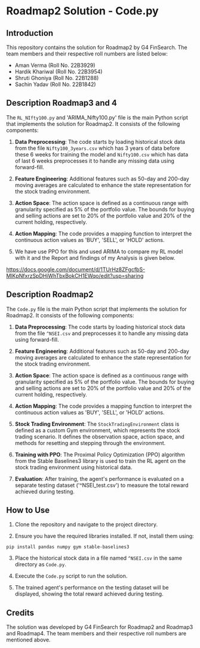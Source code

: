 # Roadmap2 Solution - Code.py

## Introduction

This repository contains the solution for Roadmap2 by G4 FinSearch. The team members and their respective roll numbers are listed below:

- Aman Verma (Roll No. 22B3929)
- Hardik Khariwal (Roll No. 22B3954)
- Shruti Ghoniya (Roll No. 22B1288)
- Sachin Yadav (Roll No. 22B1842)

## Description Roadmap3 and 4

The `RL_NIfty100.py` and 'ARIMA_Nifty100.py' file is the main Python script that implements the solution for Roadmap2. It consists of the following components:

1. **Data Preprocessing**: The code starts by loading historical stock data from the file `Nifty100_3years.csv` which has 3 years of data before these 6 weeks for training the model and `Nifty100.csv` which has data of last 6 weeks preprocesses it to handle any missing data using forward-fill.

2. **Feature Engineering**: Additional features such as 50-day and 200-day moving averages are calculated to enhance the state representation for the stock trading environment.

3. **Action Space**: The action space is defined as a continuous range with granularity specified as 5% of the portfolio value. The bounds for buying and selling actions are set to 20% of the portfolio value and 20% of the current holding, respectively.

4. **Action Mapping**: The code provides a mapping function to interpret the continuous action values as 'BUY', 'SELL', or 'HOLD' actions.

5. We have use PPO for this and used ARIMA to compare my RL model with it and the Report and findings of my Analysis is given below.

https://docs.google.com/document/d/1TUrHz8ZFgcfbS-MlKpNfxrzSpDHiWhTbxBokCH1EWqo/edit?usp=sharing



## Description Roadmap2

The `Code.py` file is the main Python script that implements the solution for Roadmap2. It consists of the following components:

1. **Data Preprocessing**: The code starts by loading historical stock data from the file `^NSEI.csv` and preprocesses it to handle any missing data using forward-fill.

2. **Feature Engineering**: Additional features such as 50-day and 200-day moving averages are calculated to enhance the state representation for the stock trading environment.

3. **Action Space**: The action space is defined as a continuous range with granularity specified as 5% of the portfolio value. The bounds for buying and selling actions are set to 20% of the portfolio value and 20% of the current holding, respectively.

4. **Action Mapping**: The code provides a mapping function to interpret the continuous action values as 'BUY', 'SELL', or 'HOLD' actions.

5. **Stock Trading Environment**: The `StockTradingEnvironment` class is defined as a custom Gym environment, which represents the stock trading scenario. It defines the observation space, action space, and methods for resetting and stepping through the environment.

6. **Training with PPO**: The Proximal Policy Optimization (PPO) algorithm from the Stable Baselines3 library is used to train the RL agent on the stock trading environment using historical data.

7. **Evaluation**: After training, the agent's performance is evaluated on a separate testing dataset ('^NSEI_test.csv') to measure the total reward achieved during testing.

## How to Use

1. Clone the repository and navigate to the project directory.

2. Ensure you have the required libraries installed. If not, install them using:

```
pip install pandas numpy gym stable-baselines3
```

3. Place the historical stock data in a file named `^NSEI.csv` in the same directory as `Code.py`.

4. Execute the `Code.py` script to run the solution.

5. The trained agent's performance on the testing dataset will be displayed, showing the total reward achieved during testing.

## Credits

The solution was developed by G4 FinSearch for Roadmap2 and Roadmap3 and Roadmap4. The team members and their respective roll numbers are mentioned above.

 
